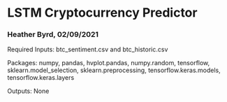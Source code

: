# LSTM Cryptocurrency Predictor

### Heather Byrd, 02/09/2021

Required Inputs: btc_sentiment.csv and btc_historic.csv

Packages: numpy, pandas, hvplot.pandas, numpy.random, tensorflow, sklearn.model_selection, sklearn.preprocessing, tensorflow.keras.models, tensorflow.keras.layers

Outputs: None
